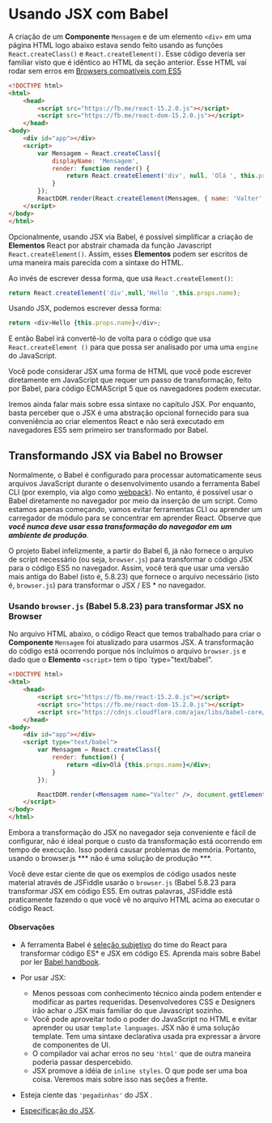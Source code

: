 # Usando JSX com Babel

A criação de um **Componente** `Mensagem` e de um elemento `<div>` em uma página HTML logo abaixo estava
sendo feito usando as funções `React.createClass()` e `React.createElement()`. Esse código deveria ser familiar
visto que é idêntico ao HTML da seção anterior. Esse HTML vai rodar sem erros em [Browsers compatíveis com ES5](https://kangax.github.io/compat-table/es5/)


```html
<!DOCTYPE html>
<html>
    <head>
        <script src="https://fb.me/react-15.2.0.js"></script>
        <script src="https://fb.me/react-dom-15.2.0.js"></script>
    </head>
<body>
    <div id="app"></div>
    <script>
        var Mensagem = React.createClass({
            displayName: 'Mensagem',
            render: function render() {
                return React.createElement('div', null, 'Olá ', this.props.name);
            }
        });
        ReactDOM.render(React.createElement(Mensagem, { name: 'Valter' }), document.getElementById('app'));
    </script>
</body>
</html>
```

Opcionalmente, usando JSX via Babel, é possível simplificar a criação de **Elementos** React por abstrair chamada da função Javascript `React.createElement()`.
Assim, esses **Elementos** podem ser escritos de uma maneira mais parecida com a sintaxe do HTML.

Ao invés de escrever dessa forma, que usa `React.createElement()`:

```javascript
return React.createElement('div',null,'Hello ',this.props.name);
```

Usando JSX, podemos escrever dessa forma:

```javascript
return <div>Hello {this.props.name}</div>;
```

E então Babel irá convertê-lo de volta para o código que usa `React.createElement ()` para que possa ser analisado por uma
uma `engine` do JavaScript.

Você pode considerar JSX uma forma de HTML que você pode escrever diretamente em JavaScript que requer um passo de transformação, feito por Babel, para código ECMAScript 5 que os navegadores podem executar.

Iremos ainda falar mais sobre essa sintaxe no capítulo JSX. Por enquanto, basta perceber que o JSX é uma abstração opcional fornecido para sua conveniência ao criar elementos React e não será executado em navegadores ES5 sem primeiro ser transformado por Babel.

## Transformando JSX via Babel no Browser

Normalmente, o Babel é configurado para processar automaticamente seus arquivos JavaScript durante o desenvolvimento usando a ferramenta Babel CLI (por exemplo, via algo como [webpack](https://webpack.github.io/)). No entanto, é possível usar o Babel diretamente no navegador por meio da inserção de um script. Como estamos apenas começando, vamos evitar ferramentas CLI ou aprender um carregador de módulo para se concentrar em aprender React. Observe que ***você nunca deve usar essa transformação do navegador em um ambiente de produção***.

O projeto Babel infelizmente, a partir do Babel 6, já não fornece o arquivo de script necessário (ou seja, `browser.js`) para transformar o código JSX para o código ES5 no navegador. Assim, você terá que usar uma versão mais antiga do Babel (isto é, 5.8.23) que fornece o arquivo necessário (isto é, `browser.js`) para transformar o JSX / ES * no navegador.

### Usando `browser.js` (Babel 5.8.23) para transformar JSX no Browser
No arquivo HTML abaixo, o código React que temos trabalhado para criar o **Componente** `Mensagem` foi atualizado  para usarmos JSX. A transformação do código está ocorrendo porque nós incluímos o arquivo `browser.js` e dado que o **Elemento** `<script>` tem o tipo `type="text/babel".

```html
<!DOCTYPE html>
<html>
    <head>
        <script src="https://fb.me/react-15.2.0.js"></script>
        <script src="https://fb.me/react-dom-15.2.0.js"></script>
        <script src="https://cdnjs.cloudflare.com/ajax/libs/babel-core/5.8.23/browser.min.js"></script>
    </head>
<body>
    <div id="app"></div>
    <script type="text/babel">
        var Mensagem = React.createClass({
            render: function() {
                return <div>Olá {this.props.name}</div>;
            }
        });

        ReactDOM.render(<Mensagem name="Valter" />, document.getElementById('app'));
    </script>
</body>
</html>
```

Embora a transformação do JSX no navegador seja conveniente e fácil de configurar, não é ideal porque o custo da transformação está ocorrendo em tempo de execução. Isso poderá causar problemas de memória. Portanto, usando o browser.js *** não é uma solução de produção ***.

Você deve estar ciente de que os exemplos de código usados neste material através de JSFiddle usarão o `browser.js` (Babel 5.8.23 para transformar JSX em código ES5. Em outras palavras, JSFiddle está praticamente fazendo o que você vê no arquivo HTML acima ao executar o código React.

#### Observações

* A ferramenta Babel é [seleção subjetivo](https://facebook.github.io/react/blog/2015/09/10/react-v0.14-rc1.html#compiler-optimizations) do time do React para transformar código ES* e JSX em código ES. Aprenda mais sobre Babel por ler [Babel handbook](https://github.com/thejameskyle/babel-handbook/blob/master/translations/en/user-handbook.md).
* Por usar JSX:
    * Menos pessoas com conhecimento técnico ainda podem entender e modificar as partes requeridas. Desenvolvedores CSS e Designers irão achar o JSX mais familiar do que Javascript sozinho.
    * Você pode aproveitar todo o poder do JavaScript no HTML e evitar aprender ou usar `template languages`. JSX não é uma solução template. Tem uma sintaxe declarativa usada pra expressar a árvore de componentes de UI.
    * O compilador vai achar erros no seu `'html'` que de outra maneira poderia passar despercebido.
    * JSX promove a idéia de `inline styles`. O que pode ser uma boa coisa. Veremos mais sobre isso nas seções a frente.

* Esteja ciente das `'pegadinhas'` do JSX [](http://facebook.github.io/react/docs/jsx-gotchas.html).
* [Especificação do JSX](https://facebook.github.io/jsx/).
